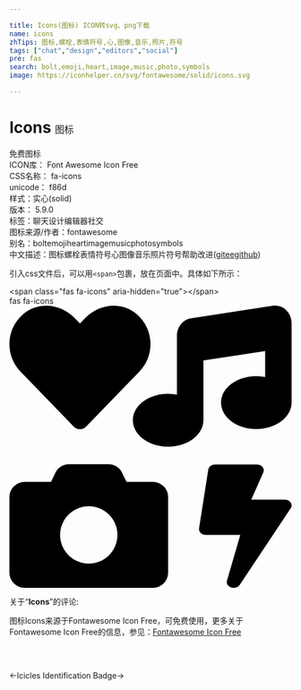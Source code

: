```yaml
---

title: Icons(图标) ICON转svg、png下载
name: icons
zhTips: 图标,螺栓,表情符号,心,图像,音乐,照片,符号
tags: ["chat","design","editors","social"]
pre: fas
search: bolt,emoji,heart,image,music,photo,symbols
image: https://iconhelper.cn/svg/fontawesome/solid/icons.svg

---
```


# Icons  <small style="font-size: 60%;font-weight: 100">图标</small>


<div class="detail-page">
<p>
<span><span class="badge-success badge">免费图标</span> </span>
<br/>
<span>
ICON库：
<span class="badge-secondary badge">Font Awesome Icon Free</span> 
</span>
<br/>
<span>
CSS名称：
<span class="badge-secondary badge">fa-icons</span> 
</span>
<br/>
<span>
unicode：
<span class="badge-secondary badge">f86d</span> 
<copy-btn content='f86d' btn-title=""></copy-btn>
<copy-btn :content='String.fromCodePoint(parseInt("f86d", 16))' btn-title="复制U"></copy-btn>
</span><br/><span>样式：<span class="badge-light badge">实心(solid)</span></span>
<br/>
<span>
版本：
<span class="badge-secondary badge">5.9.0</span> 
</span><br/><span>标签：<span class="badge-light badge"><router-link to="/tags/chat.html">聊天</router-link></span><span class="badge-light badge"><router-link to="/tags/design.html">设计</router-link></span><span class="badge-light badge"><router-link to="/tags/editors.html">编辑器</router-link></span><span class="badge-light badge"><router-link to="/tags/social.html">社交</router-link></span></span>
<br/>
<span>图标来源/作者：<span class="badge-light badge">fontawesome</span></span> 
<br/>
<span>别名：<span class="badge-light badge">bolt</span><span class="badge-light badge">emoji</span><span class="badge-light badge">heart</span><span class="badge-light badge">image</span><span class="badge-light badge">music</span><span class="badge-light badge">photo</span><span class="badge-light badge">symbols</span></span><br/><span class="zh-detail">中文描述：<span class="badge-primary badge">图标</span><span class="badge-primary badge">螺栓</span><span class="badge-primary badge">表情符号</span><span class="badge-primary badge">心</span><span class="badge-primary badge">图像</span><span class="badge-primary badge">音乐</span><span class="badge-primary badge">照片</span><span class="badge-primary badge">符号</span><span class="help-link"><span>帮助改进</span>(<a href="https://gitee.com/liuwave/icon-helper/edit/master/json/fontawesome/solid/icons.json" target="_blank" rel="noopener noreferrer">gitee</a><a href="https://github.com/liuwave/icon-helper/edit/master/json/fontawesome/solid/icons.json" target="_blank" rel="noopener noreferrer">github</a></span>)</span><br/>
</p>
</div>
<div class="alert alert-dark">
  <i class="fas fa-icons fa-xs"></i>
  <i class="fas fa-icons fa-sm"></i>
  <i class="fas fa-icons fa-lg"></i>
  <i class="fas fa-icons fa-2x"></i>
  <i class="fas fa-icons fa-3x"></i>
  <i class="fas fa-icons fa-5x"></i>
  <i class="fas fa-icons fa-7x"></i>
</div>
<div>
  <p>引入css文件后，可以用<code>&lt;span&gt;</code>包裹，放在页面中。具体如下所示：    
  </p>
  <div class="alert alert-primary" style="font-size: 14px">
    &lt;span class="fas fa-icons" aria-hidden="true"&gt;&lt;/span&gt;
    <copy-btn content='<span class="fas fa-icons" aria-hidden="true"></span>'></copy-btn>
  </div>
  <div class="alert alert-secondary">
    <i class="fas fa-icons"
    style="font-size: 24px"
    aria-hidden="true"></i> fas fa-icons
    <copy-btn content="fas fa-icons" btn-title="复制图标名称"></copy-btn>
  </div>
</div>
<div id="svg" class="svg-wrap">
<svg xmlns="http://www.w3.org/2000/svg" viewBox="0 0 512 512"><path d="M116.65 219.35a15.68 15.68 0 0 0 22.65 0l96.75-99.83c28.15-29 26.5-77.1-4.91-103.88C203.75-7.7 163-3.5 137.86 22.44L128 32.58l-9.85-10.14C93.05-3.5 52.25-7.7 24.86 15.64c-31.41 26.78-33 74.85-5 103.88zm143.92 100.49h-48l-7.08-14.24a27.39 27.39 0 0 0-25.66-17.78h-71.71a27.39 27.39 0 0 0-25.66 17.78l-7 14.24h-48A27.45 27.45 0 0 0 0 347.3v137.25A27.44 27.44 0 0 0 27.43 512h233.14A27.45 27.45 0 0 0 288 484.55V347.3a27.45 27.45 0 0 0-27.43-27.46zM144 468a52 52 0 1 1 52-52 52 52 0 0 1-52 52zm355.4-115.9h-60.58l22.36-50.75c2.1-6.65-3.93-13.21-12.18-13.21h-75.59c-6.3 0-11.66 3.9-12.5 9.1l-16.8 106.93c-1 6.3 4.88 11.89 12.5 11.89h62.31l-24.2 83c-1.89 6.65 4.2 12.9 12.23 12.9a13.26 13.26 0 0 0 10.92-5.25l92.4-138.91c4.88-6.91-1.16-15.7-10.87-15.7zM478.08.33L329.51 23.17C314.87 25.42 304 38.92 304 54.83V161.6a83.25 83.25 0 0 0-16-1.7c-35.35 0-64 21.48-64 48s28.65 48 64 48c35.2 0 63.73-21.32 64-47.66V99.66l112-17.22v47.18a83.25 83.25 0 0 0-16-1.7c-35.35 0-64 21.48-64 48s28.65 48 64 48c35.2 0 63.73-21.32 64-47.66V32c0-19.48-16-34.42-33.92-31.67z"/></svg>
</div>
<detail full-name='fa-icons'></detail>
<div class="icon-detail__container">
<p>关于“<b>Icons</b>”的评论:</p>
</div>
<Vssue title="关于“Icons”的评论" />    
<div><p>图标Icons来源于Fontawesome Icon Free，可免费使用，更多关于  Fontawesome Icon Free的信息，参见：<a target="_blank" href="https://iconhelper.cn/fontawesome.html">Fontawesome Icon Free</a>
</p></div>

<div style="padding:2rem 0 " class="page-nav"><p class="inner"><span class="prev">←<router-link to="/icon/solid/icicles.html">Icicles</router-link></span> <span class="next"><router-link to="/icon/solid/id-badge.html">Identification Badge</router-link>→</span></p></div>
